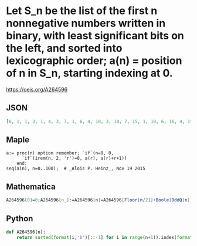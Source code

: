 # Let S\_n be the list of the first n nonnegative numbers written in binary, with least significant bits on the left, and sorted into lexicographic order; a\(n\) \= position of n in S\_n, starting indexing at 0\.
https://oeis.org/A264596
## JSON
```JSON
[0, 1, 1, 3, 1, 4, 3, 7, 1, 6, 4, 10, 3, 10, 7, 15, 1, 10, 6, 16, 4, 15, 10, 22, 3, 16, 10, 24, 7, 22, 15, 31, 1, 18, 10, 28, 6, 25, 16, 36, 4, 25, 15, 37, 10, 33, 22, 46, 3, 28, 16, 42, 10, 37, 24, 52, 7, 36, 22, 52, 15, 46, 31, 63, 1, 34, 18, 52, 10, 45, 28]
```
## Maple
```Maple
a:= proc(n) option remember; `if`(n=0, 0,
      `if`(irem(n, 2, 'r')=0, a(r), a(r)+r+1))
    end:
seq(a(n), n=0..100);  # _Alois P. Heinz_, Nov 19 2015
```
## Mathematica
```Mathematica
A264596[0]=0;A264596[n_]:=A264596[n]=A264596[Floor[n/2]]+Boole[OddQ[n]](Floor[n/2]+1);Array[A264596,100,0] (* _Paolo Xausa_, Nov 04 2023, after _Alois P. Heinz_ *)
```
## Python
```Python
def A264596(n):
    return sorted(format(i,'b')[::-1] for i in range(n+1)).index(format(n,'b')[::-1]) # _Chai Wah Wu_, Nov 22 2015
```
